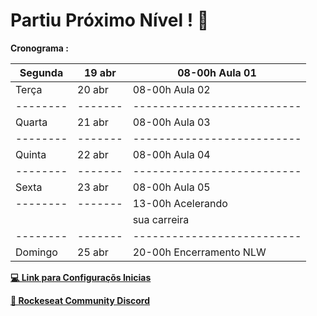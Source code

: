 # Partiu Próximo Nível ! 🚀

**Cronograma :**   

|Segunda |19 abr |08-00h  Aula 01           |
|--------|-------|--------------------------| 
|Terça   |20 abr |08-00h Aula 02            |
|--------|-------|--------------------------|
|Quarta  |21 abr |08-00h Aula 03            |
|--------|-------|--------------------------|
|Quinta  |22 abr |08-00h Aula 04            |
|--------|-------|--------------------------|
|Sexta   |23 abr |08-00h Aula 05            |
|--------|-------|13-00h Acelerando         |
|        |       |       sua carreira       |
|--------|-------|--------------------------|   
|Domingo |25 abr |20-00h Encerramento NLW   |

[**💻 Link para Configuraçõs Inicias**](https://www.notion.so/NLW-05-3e8e240aa99246178c2b45e301c02f70)

[**🚀 Rockeseat Community Discord**](https://discord.com/oauth2/authorize?client_id=796069165533495327&redirect_uri=https://starter-bot.rocketseat.dev/api/discord/callback&response_type=code&scope=identify%20email%20guilds.join&state=MWYwNWI3ZTctZDAzNS00ODY5LWEzNTQtNzQ0ODg2ZjY2NDI5)